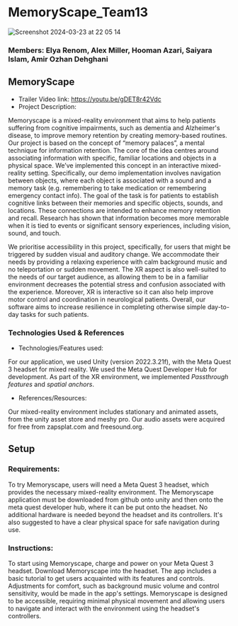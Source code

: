 # MemoryScape_Team13


![Screenshot 2024-03-23 at 22 05 14](https://github.com/NeuroVRHack/MemoryScape_Team13/assets/133069657/83c82544-6b3c-41f5-b56e-42917404e749)


### Members: Elya Renom, Alex Miller, Hooman Azari, Saiyara Islam, Amir Ozhan Dehghani

## MemoryScape 
- Trailer Video link: https://youtu.be/gDET8r42Vdc
- Project
Description:

Memoryscape is a mixed-reality environment that aims to help patients suffering from cognitive impairments, such as dementia and Alzheimer's disease, to improve memory retention by creating memory-based routines. Our project is based on the concept of “memory palaces”, a mental technique for information retention. The core of the idea centres around associating information with specific, familiar locations and objects in a physical space. We’ve implemented this concept in an interactive mixed-reality setting. Specifically, our demo implementation involves navigation between objects, where each object is associated with a sound and a memory task (e.g. remembering to take medication or remembering emergency contact info). The goal of the task is for patients to establish cognitive links between their memories and specific objects, sounds, and locations. These connections are intended to enhance memory retention and recall. Research has shown that information becomes more memorable when it is tied to events or significant sensory experiences, including vision, sound, and touch. 

We prioritise accessibility in this project, specifically, for users that might be triggered by sudden visual and auditory change. We accommodate their needs by providing a relaxing experience with calm background music and no teleportation or sudden movement. The XR aspect is also well-suited to the needs of our target audience, as allowing them to be in a familiar environment decreases the potential stress and confusion associated with the experience. Moreover, XR is interactive so it can also help improve motor control and coordination in neurological patients. Overall, our software aims to increase resilience in completing otherwise simple day-to-day tasks for such patients.


### Technologies Used & References
- Technologies/Features used:

For our application, we used Unity (version 2022.3.21f), with the Meta Quest 3 headset for mixed reality. We used the Meta Quest Developer Hub for development. As part of the XR environment, we implemented *Passthrough features* and *spatial anchors*. 

- References/Resources: 
  
Our mixed-reality environment includes stationary and animated assets, from the unity asset store and meshy pro. Our audio assets were acquired for free from zapsplat.com and freesound.org. 


## Setup
### Requirements:
To try Memoryscape, users will need a Meta Quest 3 headset, which provides the necessary mixed-reality environment. The Memoryscape application must be downloaded from github onto unity and then onto the meta quest developer hub, where it can be put onto the headset. No additional hardware is needed beyond the headset and its controllers. It's also suggested to have a clear physical space for safe navigation during use.

### Instructions:
To start using Memoryscape, charge and power on your Meta Quest 3 headset. Download Memoryscape into the headset. The app includes a basic tutorial to get users acquainted with its features and controls. Adjustments for comfort, such as background music volume and control sensitivity, would be made in the app's settings. Memoryscape is designed to be accessible, requiring minimal physical movement and allowing users to navigate and interact with the environment using the headset's controllers.

